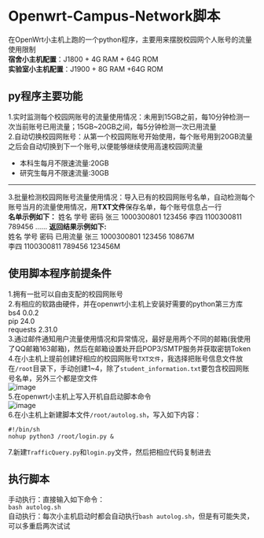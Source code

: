 # Openwrt-Campus-Network脚本
在OpenWrt小主机上跑的一个python程序，主要用来摆脱校园网个人账号的流量使用限制  
**宿舍小主机配置**：J1800 + 4G RAM + 64G ROM  
**实验室小主机配置**：J1900 + 8G RAM +64G ROM  
## py程序主要功能
1.实时监测每个校园网账号的流量使用情况：未用到15GB之前，每10分钟检测一次当前账号已用流量；15GB~20GB之间，每5分钟检测一次已用流量  
2.自动切换校园网账号：从第一个校园网账号开始使用，每个账号用到20GB流量之后会自动切换到下一个账号,以便能够继续使用高速校园网流量  
+ 本科生每月不限速流量:20GB
+ 研究生每月不限速流量:30GB
--- 
3.批量检测校园网账号流量使用情况：导入已有的校园网账号名单，自动检测每个账号当月的流量使用情况，用**TXT文件**保存名单，每个账号信息占一行  
**名单示例如下：**
    姓名	 学号	       密码
    张三  1000300801	123456
    李四  1100300811	789456
  ......
**返回结果示例如下:**  
姓名	  学号	     密码   已用流量
张三  1000300801	123456  10867M  
李四  1100300811	789456  123456M
  ## 使用脚本程序前提条件  
1.拥有一批可以自由支配的校园网账号  
2.有相应的软路由硬件，并在openwrt小主机上安装好需要的python第三方库   
bs4                0.0.2  
pip                24.0  
requests           2.31.0  
3.通过邮件通知用户流量使用情况和异常情况，最好是用两个不同的邮箱(我使用了QQ邮箱163邮箱)，然后在邮箱设置处开启POP3/SMTP服务并获取密钥Token  
4.在小主机上提前创建好相应的校园网账号`TXT文件`，我选择把账号信息文件放在`/root`目录下，手动创建1~4，除了`student_information.txt`要包含校园网账号名单，另外三个都是空文件  
![image](https://github.com/2819685584/Openwrt-Campus-Network/assets/87923345/95ba5f97-c79b-4737-bd77-0da047863790)  
5.在openwrt小主机上写入开机自启动脚本命令  
![image](https://github.com/2819685584/Openwrt-Campus-Network/assets/87923345/f8b3598a-1727-4d6e-b482-bfc5df05fe8c)  
6.在小主机上新建脚本文件`/root/autolog.sh`，写入如下内容：  
```
#!/bin/sh
nohup python3 /root/login.py &
```
7.新建`TrafficQuery.py`和`login.py`文件，然后把相应代码复制进去
## 执行脚本
手动执行：直接输入如下命令：  
`bash autolog.sh`  
自动执行：每次小主机启动时都会自动执行`bash autolog.sh`，但是有可能失灵，可以多重启两次试试  





